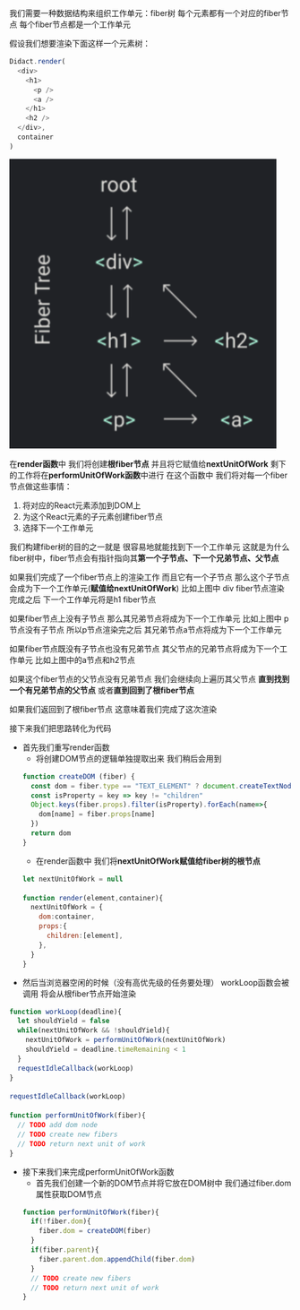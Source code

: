 我们需要一种数据结构来组织工作单元：fiber树
每个元素都有一个对应的fiber节点 每个fiber节点都是一个工作单元

假设我们想要渲染下面这样一个元素树：
```js
Didact.render(
  <div>
    <h1>
      <p />
      <a />
    </h1>
    <h2 />
  </div>,
  container
)
```
![renderTree](./fiberTree.png "renderTree")

在**render函数**中 我们将创建**根fiber节点** 并且将它赋值给**nextUnitOfWork**
剩下的工作将在**performUnitOfWork函数**中进行 在这个函数中 我们将对每一个fiber节点做这些事情：
1. 将对应的React元素添加到DOM上
2. 为这个React元素的子元素创建fiber节点
3. 选择下一个工作单元

我们构建fiber树的目的之一就是 很容易地就能找到下一个工作单元 这就是为什么fiber树中，fiber节点会有指针指向其**第一个子节点、下一个兄弟节点、父节点**

如果我们完成了一个fiber节点上的渲染工作 而且它有一个子节点 那么这个子节点会成为下一个工作单元(**赋值给nextUnitOfWork**)
比如上图中 div fiber节点渲染完成之后 下一个工作单元将是h1 fiber节点

如果fiber节点上没有子节点 那么其兄弟节点将成为下一个工作单元
比如上图中 p节点没有子节点 所以p节点渲染完之后 其兄弟节点a节点将成为下一个工作单元

如果fiber节点既没有子节点也没有兄弟节点 其父节点的兄弟节点将成为下一个工作单元
比如上图中的a节点和h2节点

如果这个fiber节点的父节点没有兄弟节点 我们会继续向上遍历其父节点 **直到找到一个有兄弟节点的父节点** 或者**直到回到了根fiber节点**

如果我们返回到了根fiber节点 这意味着我们完成了这次渲染

接下来我们把思路转化为代码

- 首先我们重写render函数
  - 将创建DOM节点的逻辑单独提取出来 我们稍后会用到
  ```js
  function createDOM (fiber) {
    const dom = fiber.type == "TEXT_ELEMENT" ? document.createTextNode("") : document.createElement(fiber.type)
    const isProperty = key => key != "children"
    Object.keys(fiber.props).filter(isProperty).forEach(name=>{
      dom[name] = fiber.props[name]
    })
    return dom
  }
  ```
  - 在render函数中 我们将**nextUnitOfWork赋值给fiber树的根节点**
  ```js
  let nextUnitOfWork = null

  function render(element,container){
    nextUnitOfWork = {
      dom:container,
      props:{
        children:[element],
      },
    }
  }
  ```
- 然后当浏览器空闲的时候（没有高优先级的任务要处理） workLoop函数会被调用 将会从根fiber节点开始渲染
```js
function workLoop(deadline){
  let shouldYield = false
  while(nextUnitOfWork && !shouldYield){
    nextUnitOfWork = performUnitOfWork(nextUnitOfWork)
    shouldYield = deadline.timeRemaining < 1
  }
  requestIdleCallback(workLoop)
}

requestIdleCallback(workLoop)

function performUnitOfWork(fiber){
  // TODO add dom node
  // TODO create new fibers
  // TODO return next unit of work
}
```
- 接下来我们来完成performUnitOfWork函数
  - 首先我们创建一个新的DOM节点并将它放在DOM树中 我们通过fiber.dom属性获取DOM节点
  ```js
  function performUnitOfWork(fiber){
    if(!fiber.dom){
      fiber.dom = createDOM(fiber)
    }
    if(fiber.parent){
      fiber.parent.dom.appendChild(fiber.dom)
    }
    // TODO create new fibers
    // TODO return next unit of work
  }
  ```